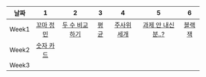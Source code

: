 |   날짜   |                       1                       |  2  |  3  |  4  |  5  |  6  |
| :------: |:---------------------------------------------:|:---:| :-: | :-: | :-: | :-: |
| Week1    |[꼬마 정민](https://www.acmicpc.net/problem/11382)|[두 수 비교하기](https://www.acmicpc.net/problem/1330)|[평균](https://www.acmicpc.net/problem/1546)|[주사위 세개](https://www.acmicpc.net/problem/2480)|[과제 안 내신 분..?](https://www.acmicpc.net/problem/5597)|[블랙잭](https://www.acmicpc.net/problem/2798)|
| Week2    |[숫자 카드](https://www.acmicpc.net/problem/10815)|     |      |      |      |      |
| Week3    |                                               |     |      |      |      |      |
